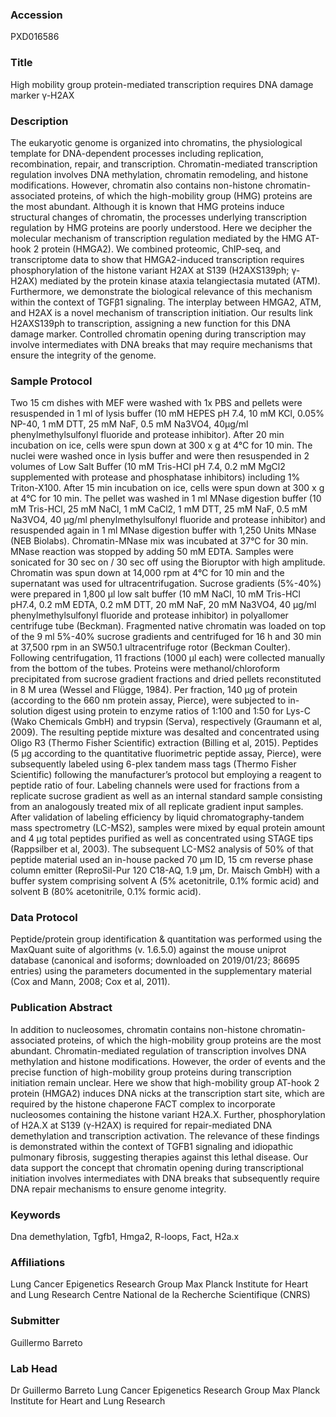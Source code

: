 ### Accession
PXD016586

### Title
High mobility group protein-mediated transcription requires DNA damage marker γ-H2AX

### Description
The eukaryotic genome is organized into chromatins, the physiological template for DNA-dependent processes including replication, recombination, repair, and transcription. Chromatin-mediated transcription regulation involves DNA methylation, chromatin remodeling, and histone modifications. However, chromatin also contains non-histone chromatin-associated proteins, of which the high-mobility group (HMG) proteins are the most abundant. Although it is known that HMG proteins induce structural changes of chromatin, the processes underlying transcription regulation by HMG proteins are poorly understood. Here we decipher the molecular mechanism of transcription regulation mediated by the HMG AT-hook 2 protein (HMGA2). We combined proteomic, ChIP-seq, and transcriptome data to show that HMGA2-induced transcription requires phosphorylation of the histone variant H2AX at S139 (H2AXS139ph; γ-H2AX) mediated by the protein kinase ataxia telangiectasia mutated (ATM). Furthermore, we demonstrate the biological relevance of this mechanism within the context of TGFβ1 signaling. The interplay between HMGA2, ATM, and H2AX is a novel mechanism of transcription initiation. Our results link H2AXS139ph to transcription, assigning a new function for this DNA damage marker. Controlled chromatin opening during transcription may involve intermediates with DNA breaks that may require mechanisms that ensure the integrity of the genome.

### Sample Protocol
Two 15 cm dishes with MEF were washed with 1x PBS and pellets were resuspended in 1 ml of lysis buffer (10 mM HEPES pH 7.4, 10 mM KCl, 0.05% NP-40, 1 mM DTT, 25 mM NaF, 0.5 mM Na3VO4, 40μg/ml phenylmethylsulfonyl fluoride and protease inhibitor). After 20 min incubation on ice, cells were spun down at 300 x g at 4°C for 10 min. The nuclei were washed once in lysis buffer and were then resuspended in 2 volumes of Low Salt Buffer (10 mM Tris-HCl pH 7.4, 0.2 mM MgCl2 supplemented with protease and phosphatase inhibitors) including 1% Triton-X100. After 15 min incubation on ice, cells were spun down at 300 x g at 4°C for 10 min. The pellet was washed in 1 ml MNase digestion buffer (10 mM Tris-HCl, 25 mM NaCl, 1 mM CaCl2, 1 mM DTT, 25 mM NaF, 0.5 mM Na3VO4, 40 μg/ml phenylmethylsulfonyl fluoride and protease inhibitor) and resuspended again in 1 ml MNase digestion buffer with 1,250 Units MNase (NEB Biolabs). Chromatin-MNase mix was incubated at 37°C for 30 min. MNase reaction was stopped by adding 50 mM EDTA. Samples were sonicated for 30 sec on / 30 sec off using the Bioruptor with high amplitude. Chromatin was spun down at 14,000 rpm at 4°C for 10 min and the supernatant was used for ultracentrifugation. Sucrose gradients (5%-40%) were prepared in 1,800 μl low salt buffer (10 mM NaCl, 10 mM Tris-HCl pH7.4, 0.2 mM EDTA, 0.2 mM DTT, 20 mM NaF, 20 mM Na3VO4, 40 μg/ml phenylmethylsulfonyl fluoride and protease inhibitor) in polyallomer centrifuge tube (Beckman). Fragmented native chromatin was loaded on top of the 9 ml 5%-40% sucrose gradients and centrifuged for 16 h and 30 min at 37,500 rpm in an SW50.1 ultracentrifuge rotor (Beckman Coulter). Following centrifugation, 11 fractions (1000 μl each) were collected manually from the bottom of the tubes.  Proteins were methanol/chloroform precipitated from sucrose gradient fractions and dried pellets reconstituted in 8 M urea (Wessel and Flügge, 1984). Per fraction, 140 µg of protein (according to the 660 nm protein assay, Pierce), were subjected to in-solution digest using protein to enzyme ratios of 1:100 and 1:50 for Lys-C (Wako Chemicals GmbH) and trypsin (Serva), respectively (Graumann et al, 2009). The resulting peptide mixture was desalted and concentrated using Oligo R3 (Thermo Fisher Scientific) extraction (Billing et al, 2015). Peptides (5 µg according to the quantitative fluorimetric peptide assay, Pierce), were subsequently labeled using 6-plex tandem mass tags (Thermo Fisher Scientific) following the manufacturer’s protocol but employing a reagent to peptide ratio of four. Labeling channels were used for fractions from a replicate sucrose gradient as well as an internal standard sample consisting from an analogously treated mix of all replicate gradient input samples. After validation of labeling efficiency by liquid chromatography-tandem mass spectrometry (LC-MS2), samples were mixed by equal protein amount and 4 µg total peptides purified as well as concentrated using STAGE tips (Rappsilber et al, 2003). The subsequent LC-MS2 analysis of 50% of that peptide material used an in-house packed 70 μm ID, 15 cm reverse phase column emitter (ReproSil-Pur 120 C18-AQ, 1.9 μm, Dr. Maisch GmbH) with a buffer system comprising solvent A (5% acetonitrile, 0.1% formic acid) and solvent B (80% acetonitrile, 0.1% formic acid).

### Data Protocol
Peptide/protein group identification & quantitation was performed using the MaxQuant suite of algorithms (v. 1.6.5.0) against the mouse uniprot database (canonical and isoforms; downloaded on 2019/01/23; 86695 entries) using the parameters documented in the supplementary material (Cox and Mann, 2008; Cox et al, 2011).

### Publication Abstract
In addition to nucleosomes, chromatin contains non-histone chromatin-associated proteins, of which the high-mobility group proteins are the most abundant. Chromatin-mediated regulation of transcription involves DNA methylation and histone modifications. However, the order of events and the precise function of high-mobility group proteins during transcription initiation remain unclear. Here we show that high-mobility group AT-hook 2 protein (HMGA2) induces DNA nicks at the transcription start site, which are required by the histone chaperone FACT complex to incorporate nucleosomes containing the histone variant H2A.X. Further, phosphorylation of H2A.X at S139 (&#x3b3;-H2AX) is required for repair-mediated DNA demethylation and transcription activation. The relevance of these findings is demonstrated within the context of TGFB1 signaling and idiopathic pulmonary fibrosis, suggesting therapies against this lethal disease. Our data support the concept that chromatin opening during transcriptional initiation involves intermediates with DNA breaks that subsequently require DNA repair mechanisms to ensure genome integrity.

### Keywords
Dna demethylation, Tgfb1, Hmga2, R-loops, Fact, H2a.x

### Affiliations
Lung Cancer Epigenetics Research Group Max Planck Institute for Heart and Lung Research
Centre National de la Recherche Scientifique (CNRS)

### Submitter
Guillermo Barreto

### Lab Head
Dr Guillermo Barreto
Lung Cancer Epigenetics Research Group Max Planck Institute for Heart and Lung Research


